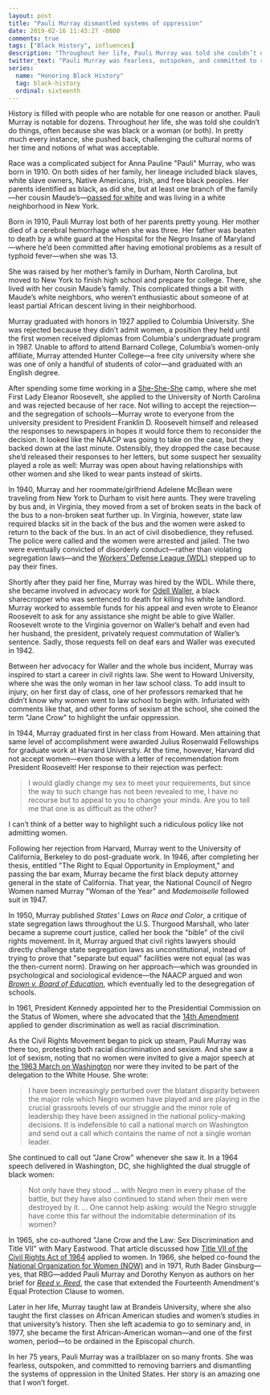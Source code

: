 ```yaml
---
layout: post
title: "Pauli Murray dismantled systems of oppression"
date: 2019-02-16 11:43:27 -0800
comments: true
tags: ["Black History", influences]
description: "Throughout her life, Pauli Murray was told she couldn’t do things, often because she was black or a woman (or both). In pretty much every instance, she pushed back, challenging the cultural norms of her time and notions of what was acceptable."
twitter_text: "Pauli Murray was fearless, outspoken, and committed to removing barriers and dismantling the systems of oppression in the United States"
series:
  name: "Honoring Black History"
  tag: black-history
  ordinal: sixteenth
---
```


History is filled with people who are notable for one reason or another. Pauli Murray is notable for dozens. Throughout her life, she was told she couldn’t do things, often because she was black or a woman (or both). In pretty much every instance, she pushed back, challenging the cultural norms of her time and notions of what was acceptable.

<!-- more -->

Race was a complicated subject for Anna Pauline "Pauli" Murray, who was born in 1910. On both sides of her family, her lineage included black slaves, white slave owners, Native Americans, Irish, and free black peoples. Her parents identified as black, as did she, but at least one branch of the family—her cousin Maude’s—[passed for white](https://wikipedia.org/wiki/Passing_(racial_identity)) and was living in a white neighborhood in New York.

Born in 1910, Pauli Murray lost both of her parents pretty young. Her mother died of a cerebral hemorrhage when she was three. Her father was beaten to death by a white guard at the Hospital for the Negro Insane of Maryland—where he’d been committed after having emotional problems as a result of typhoid fever—when she was 13.

She was raised by her mother’s family in Durham, North Carolina, but moved to New York to finish high school and prepare for college. There, she lived with her cousin Maude’s family. This complicated things a bit with Maude’s white neighbors, who weren’t enthusiastic about someone of at least partial African descent living in their neighborhood.

Murray graduated with honors in 1927 applied to Columbia University. She was rejected because they didn’t admit women, a position they held until the first women received diplomas from Columbia's undergraduate program in 1987. Unable to afford to attend Barnard College, Columbia’s women-only affiliate, Murray attended Hunter College—a free city university where she was one of only a handful of students of color—and graduated with an English degree.

After spending some time working in a [She-She-She](https://wikipedia.org/wiki/She-She-She_Camps) camp, where she met First Lady Eleanor Roosevelt, she applied to the University of North Carolina and was rejected because of her race. Not willing to accept the rejection—and the segregation of schools—Murray wrote to everyone from the university president to President Franklin D. Roosevelt himself and released the responses to newspapers in hopes it would force them to reconsider the decision. It looked like the NAACP was going to take on the case, but they backed down at the last minute. Ostensibly, they dropped the case because she’d released their responses to her letters, but some suspect her sexuality played a role as well: Murray was open about having relationships with other women and she liked to wear pants instead of skirts.

In 1940, Murray and her roommate/girlfriend Adelene McBean were traveling from New York to Durham to visit here aunts. They were traveling by bus and, in Virginia, they moved from a set of broken seats in the back of the bus to a non-broken seat further up. In Virginia, however, state law required blacks sit in the back of the bus and the women were asked to return to the back of the bus. In an act of civil disobedience, they refused. The police were called and the women were arrested and jailed. The two were eventually convicted of disorderly conduct—rather than violating segregation laws—and the [Workers’ Defense League (WDL)](https://wikipedia.org/wiki/Workers%27_Defense_League) stepped up to pay their fines.

Shortly after they paid her fine, Murray was hired by the WDL. While there, she became involved in advocacy work for [Odell Waller](https://en.wikipedia.org/wiki/Odell_Waller), a black sharecropper who was sentenced to death for killing his white landlord. Murray worked to assemble funds for his appeal and even wrote to Eleanor Roosevelt to ask for any assistance she might be able to give Waller. Roosevelt wrote to the Virginia governor on Waller’s behalf and even had her husband, the president, privately request commutation of Waller’s sentence. Sadly, those requests fell on deaf ears and Waller was executed in 1942.

Between her advocacy for Waller and the whole bus incident, Murray was inspired to start a career in civil rights law. She went to Howard University, where she was the only woman in her law school class. To add insult to injury, on her first day of class, one of her professors remarked that he didn’t know why women went to law school to begin with. Infuriated with comments like that, and other forms of sexism at the school, she coined the term "Jane Crow" to highlight the unfair oppression.

In 1944, Murray graduated first in her class from Howard. Men attaining that same level of accomplishment were awarded Julius Rosenwald Fellowships for graduate work at Harvard University. At the time, however, Harvard did not accept women—even those with a letter of recommendation from President Roosevelt! Her response to their rejection was perfect:

> I would gladly change my sex to meet your requirements, but since the way to such change has not been revealed to me, I have no recourse but to appeal to you to change your minds. Are you to tell me that one is as difficult as the other?

I can’t think of a better way to highlight such a ridiculous policy like not admitting women.

Following her rejection from Harvard, Murray went to the University of California, Berkeley to do post-graduate work. In 1946, after completing her thesis, entitled "The Right to Equal Opportunity in Employment," and passing the bar exam, Murray became the first black deputy attorney general in the state of California. That year, the National Council of Negro Women named Murray "Woman of the Year" and <cite>Mademoiselle</cite> followed suit in 1947.

In 1950, Murray published <cite>States' Laws on Race and Color</cite>, a critique of state segregation laws throughout the U.S. Thurgood Marshall, who later became a supreme court justice, called her book the "bible" of the civil rights movement. In it, Murray argued that civil rights lawyers should directly challenge state segregation laws as unconstitutional, instead of trying to prove that "separate but equal" facilities were not equal (as was the then-current norm). Drawing on her approach—which was grounded in psychological and sociological evidence—the NAACP argued and won [<cite>Brown v. Board of Education</cite>](https://wikipedia.org/wiki/Brown_v._Board_of_Education_of_Topeka), which eventually led to the desegregation of schools.

In 1961, President Kennedy appointed her to the Presidential Commission on the Status of Women, where she advocated that the [14th Amendment](https://wikipedia.org/wiki/Fourteenth_Amendment_to_the_United_States_Constitution) applied to gender discrimination as well as racial discrimination.

As the Civil Rights Movement began to pick up steam, Pauli Murray was there too, protesting both racial discrimination and sexism. And she saw a lot of sexism, noting that no women were invited to give a major speech at [the 1963 March on Washington](https://wikipedia.org/wiki/March_on_Washington) nor were they invited to be part of the delegation to the White House. She wrote:

> I have been increasingly perturbed over the blatant disparity between the major role which Negro women have played and are playing in the crucial grassroots levels of our struggle and the minor role of leadership they have been assigned in the national policy-making decisions. It is indefensible to call a national march on Washington and send out a call which contains the name of not a single woman leader.

She continued to call out "Jane Crow" whenever she saw it. In a 1964 speech delivered in Washington, DC, she highlighted the dual struggle of black women:

> Not only have they stood … with Negro men in every phase of the battle, but they have also continued to stand when their men were destroyed by it. … One cannot help asking: would the Negro struggle have come this far without the indomitable determination of its women?

In 1965, she co-authored "Jane Crow and the Law: Sex Discrimination and Title VII" with Mary Eastwood. That article discussed how [Title VII of the Civil Rights Act of 1964](https://wikipedia.org/wiki/Title_VII) applied to women. In 1966, she helped co-found the [National Organization for Women (NOW)](https://wikipedia.org/wiki/National_Organization_for_Women) and in 1971, Ruth Bader Ginsburg—yes, that RBG—added Pauli Murray and Dorothy Kenyon as authors on her brief for [<cite>Reed v. Reed</cite>](https://wikipedia.org/wiki/Reed_v._Reed), the case that extended the Fourteenth Amendment's Equal Protection Clause to women.

Later in her life, Murray taught law at Brandeis University, where she also taught the first classes on African American studies and women’s studies in that university’s history. Then she left academia to go to seminary and, in 1977, she became the first African-American woman—and one of the first women, period—to be ordained in the Episcopal church.

In her 75 years, Pauli Murray was a trailblazer on so many fronts. She was fearless, outspoken, and committed to removing barriers and dismantling the systems of oppression in the United States. Her story is an amazing one that I won’t forget.